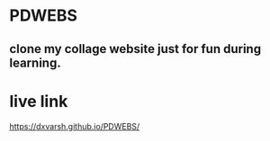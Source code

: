# PDWEBS
## clone my collage website just for fun during learning.

# live link
https://dxvarsh.github.io/PDWEBS/
